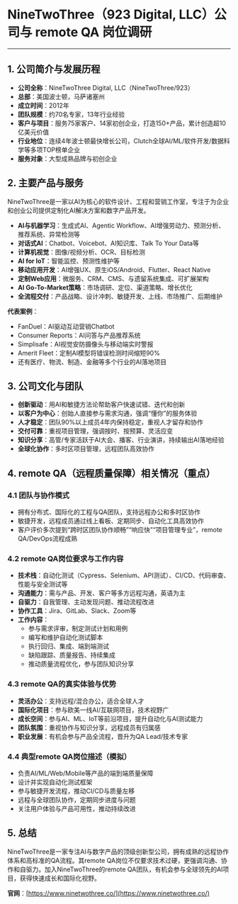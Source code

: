 # NineTwoThree（923 Digital, LLC）公司与 remote QA 岗位调研

---

## 1. 公司简介与发展历程
- **公司全称**：NineTwoThree Digital, LLC（NineTwoThree/923）
- **总部**：美国波士顿，马萨诸塞州
- **成立时间**：2012年
- **团队规模**：约70名专家，13年行业经验
- **客户与项目**：服务75家客户、14家初创企业，打造150+产品，累计创造超10亿美元价值
- **行业地位**：连续4年波士顿最快增长公司，Clutch全球AI/ML/软件开发/数据科学等多项TOP榜单企业
- **服务对象**：大型成熟品牌与初创企业

## 2. 主要产品与服务
NineTwoThree是一家以AI为核心的软件设计、工程和营销工作室，专注于为企业和创业公司提供定制化AI解决方案和数字产品开发。

- **AI与机器学习**：生成式AI、Agentic Workflow、AI增强劳动力、预测分析、推荐系统、异常检测等
- **对话式AI**：Chatbot、Voicebot、AI知识库、Talk To Your Data等
- **计算机视觉**：图像/视频分析、OCR、目标检测
- **AI for IoT**：智能监控、预测性维护等
- **移动应用开发**：AI增强UX、原生iOS/Android、Flutter、React Native
- **定制Web应用**：微服务、CRM、CMS、与遗留系统集成、可扩展架构
- **AI Go-To-Market策略**：市场调研、定位、渠道策略、增长优化
- **全流程交付**：产品战略、设计冲刺、敏捷开发、上线、市场推广、后期维护

**代表案例**：
- FanDuel：AI驱动互动营销Chatbot
- Consumer Reports：AI问答与产品推荐系统
- Simplisafe：AI视觉安防摄像头与移动端实时警报
- Amerit Fleet：定制AI模型将错误检测时间缩短90%
- 还有医疗、物流、制造、金融等多个行业的AI落地项目

## 3. 公司文化与团队
- **创新驱动**：用AI和敏捷方法论帮助客户快速试错、迭代和创新
- **以客户为中心**：创始人直接参与需求沟通，强调“懂你”的服务体验
- **人才稳定**：团队90%以上成员4年内保持稳定，重视人才留存和协作
- **交付可靠**：重视项目管理，强调按时、按预算、灵活应变
- **知识分享**：高管/专家活跃于AI大会、播客、行业演讲，持续输出AI落地经验
- **全球化协作**：多时区项目管理，远程团队高效协作

## 4. remote QA（远程质量保障）相关情况（重点）
### 4.1 团队与协作模式
- 拥有分布式、国际化的工程与QA团队，支持远程办公和多时区协作
- 敏捷开发，远程成员通过线上看板、定期同步、自动化工具高效协作
- 客户评价多次提到“跨时区团队协作顺畅”“响应快”“项目管理专业”，remote QA/DevOps流程成熟

### 4.2 remote QA岗位要求与工作内容
- **技术栈**：自动化测试（Cypress、Selenium、API测试）、CI/CD、代码审查、性能与安全测试等
- **沟通能力**：需与产品、开发、客户等多方远程沟通，英语为主
- **自驱力**：自我管理、主动发现问题、推动流程改进
- **协作工具**：Jira、GitLab、Slack、Zoom等
- **工作内容**：
  - 参与需求评审，制定测试计划和用例
  - 编写和维护自动化测试脚本
  - 执行回归、集成、端到端测试
  - 缺陷跟踪、质量报告、持续集成
  - 推动质量流程优化，参与团队知识分享

### 4.3 remote QA的真实体验与优势
- **灵活办公**：支持远程/混合办公，适合全球人才
- **国际化项目**：参与欧美一线AI/互联网项目，技术视野广
- **成长空间**：参与AI、ML、IoT等前沿项目，提升自动化与AI测试能力
- **团队氛围**：重视协作与知识分享，远程成员有归属感
- **职业发展**：有机会参与产品全流程，晋升为QA Lead/技术专家

### 4.4 典型remote QA岗位描述（模拟）
- 负责AI/ML/Web/Mobile等产品的端到端质量保障
- 设计并实现自动化测试框架
- 参与敏捷开发流程，推动CI/CD与质量左移
- 远程与全球团队协作，定期同步进度与问题
- 关注用户体验与产品可用性，推动持续改进

## 5. 总结
NineTwoThree是一家专注AI与数字产品的顶级创新型公司，拥有成熟的远程协作体系和高标准的QA流程。其remote QA岗位不仅要求技术过硬，更强调沟通、协作和自驱力。加入NineTwoThree的remote QA团队，有机会参与全球领先的AI项目，获得快速成长和国际化视野。

**官网**：[https://www.ninetwothree.co/](https://www.ninetwothree.co/) 
